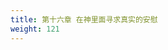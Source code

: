 ```yaml
---
title: 第十六章 在神里面寻求真实的安慰
weight: 121
---
```

<script>
  window.location.href = "/效法基督/scroll3/15_16_如何祈求你所想望的事_在神里面寻求真实的安慰/#第十六章-在神里面寻求真实的安慰";
</script>
